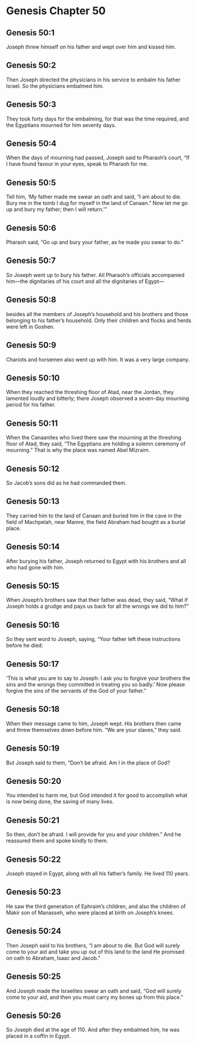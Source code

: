 # Genesis Chapter 50

## Genesis 50:1
Joseph threw himself on his father and wept over him and kissed him.

## Genesis 50:2
Then Joseph directed the physicians in his service to embalm his father Israel. So the physicians embalmed him.

## Genesis 50:3
They took forty days for the embalming, for that was the time required, and the Egyptians mourned for him seventy days.

## Genesis 50:4
When the days of mourning had passed, Joseph said to Pharaoh’s court, “If I have found favour in your eyes, speak to Pharaoh for me.

## Genesis 50:5
Tell him, ‘My father made me swear an oath and said, “I am about to die. Bury me in the tomb I dug for myself in the land of Canaan.” Now let me go up and bury my father; then I will return.’”

## Genesis 50:6
Pharaoh said, “Go up and bury your father, as he made you swear to do.”

## Genesis 50:7
So Joseph went up to bury his father. All Pharaoh’s officials accompanied him—the dignitaries of his court and all the dignitaries of Egypt—

## Genesis 50:8
besides all the members of Joseph’s household and his brothers and those belonging to his father’s household. Only their children and flocks and herds were left in Goshen.

## Genesis 50:9
Chariots and horsemen also went up with him. It was a very large company.

## Genesis 50:10
When they reached the threshing floor of Atad, near the Jordan, they lamented loudly and bitterly; there Joseph observed a seven-day mourning period for his father.

## Genesis 50:11
When the Canaanites who lived there saw the mourning at the threshing floor of Atad, they said, “The Egyptians are holding a solemn ceremony of mourning.” That is why the place was named Abel Mizraim.

## Genesis 50:12
So Jacob’s sons did as he had commanded them.

## Genesis 50:13
They carried him to the land of Canaan and buried him in the cave in the field of Machpelah, near Mamre, the field Abraham had bought as a burial place.

## Genesis 50:14
After burying his father, Joseph returned to Egypt with his brothers and all who had gone with him.

## Genesis 50:15
When Joseph’s brothers saw that their father was dead, they said, “What if Joseph holds a grudge and pays us back for all the wrongs we did to him?”

## Genesis 50:16
So they sent word to Joseph, saying, “Your father left these instructions before he died:

## Genesis 50:17
‘This is what you are to say to Joseph: I ask you to forgive your brothers the sins and the wrongs they committed in treating you so badly.’ Now please forgive the sins of the servants of the God of your father.”

## Genesis 50:18
When their message came to him, Joseph wept. His brothers then came and threw themselves down before him. “We are your slaves,” they said.

## Genesis 50:19
But Joseph said to them, “Don’t be afraid. Am I in the place of God?

## Genesis 50:20
You intended to harm me, but God intended it for good to accomplish what is now being done, the saving of many lives.

## Genesis 50:21
So then, don’t be afraid. I will provide for you and your children.” And he reassured them and spoke kindly to them.

## Genesis 50:22
Joseph stayed in Egypt, along with all his father’s family. He lived 110 years.

## Genesis 50:23
He saw the third generation of Ephraim’s children, and also the children of Makir son of Manasseh, who were placed at birth on Joseph’s knees.

## Genesis 50:24
Then Joseph said to his brothers, “I am about to die. But God will surely come to your aid and take you up out of this land to the land He promised on oath to Abraham, Isaac and Jacob.”

## Genesis 50:25
And Joseph made the Israelites swear an oath and said, “God will surely come to your aid, and then you must carry my bones up from this place.”

## Genesis 50:26
So Joseph died at the age of 110. And after they embalmed him, he was placed in a coffin in Egypt.

